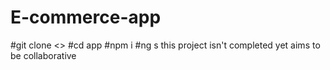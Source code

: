 # E-commerce-app
#git clone <>
#cd app
#npm i 
#ng s 
this project isn't completed yet aims to be collaborative 
